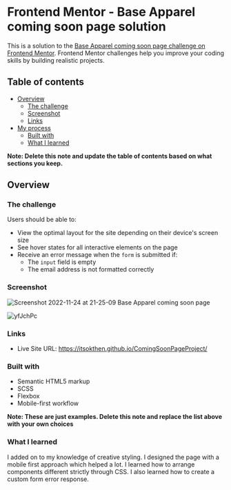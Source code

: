 # Frontend Mentor - Base Apparel coming soon page solution

This is a solution to the [Base Apparel coming soon page challenge on Frontend Mentor](https://www.frontendmentor.io/challenges/base-apparel-coming-soon-page-5d46b47f8db8a7063f9331a0). Frontend Mentor challenges help you improve your coding skills by building realistic projects. 

## Table of contents

- [Overview](#overview)
  - [The challenge](#the-challenge)
  - [Screenshot](#screenshot)
  - [Links](#links)
- [My process](#my-process)
  - [Built with](#built-with)
  - [What I learned](#what-i-learned)


**Note: Delete this note and update the table of contents based on what sections you keep.**

## Overview

### The challenge

Users should be able to:

- View the optimal layout for the site depending on their device's screen size
- See hover states for all interactive elements on the page
- Receive an error message when the `form` is submitted if:
  - The `input` field is empty
  - The email address is not formatted correctly

### Screenshot


![Screenshot 2022-11-24 at 21-25-09 Base Apparel coming soon page](https://user-images.githubusercontent.com/65359505/203894353-e34425f3-35bf-4f05-a56d-0e61b122abcd.png)

![yfJchPc](https://user-images.githubusercontent.com/65359505/203894194-bedd26a0-5752-4599-8a2a-f99b24f6b016.png)


### Links


- Live Site URL: https://itsokthen.github.io/ComingSoonPageProject/

### Built with

- Semantic HTML5 markup
- SCSS
- Flexbox
- Mobile-first workflow

**Note: These are just examples. Delete this note and replace the list above with your own choices**

### What I learned

I added on to my knowledge of creative styling.  I designed the page with a mobile first approach which helped a lot.  I learned how to arrange components different strictly through CSS. I also learned how to create a custom form error response.
